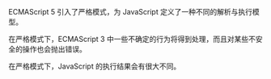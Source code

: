 
ECMAScript 5 引入了严格模式，为 JavaScript 定义了一种不同的解析与执行模型。

在严格模式下，ECMAScript 3 中一些不确定的行为将得到处理，而且对某些不安全的操作也会抛出错误。

在严格模式下，JavaScript 的执行结果会有很大不同。
